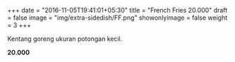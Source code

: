 +++
date = "2016-11-05T19:41:01+05:30"
title = "French Fries 20.000"
draft = false
image = "img/extra-sidedish/FF.png"
showonlyimage = false
weight = 3
+++

Kentang goreng ukuran potongan kecil.

**20.000**
